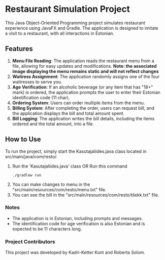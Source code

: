 # Restaurant Simulation Project
This Java Object-Oriented Programming project simulates restaurant experience using JavaFX and Gradle. The application is designed to imitate a visit to a restaurant, with all interactions in Estonian. 

## Features
1. **Menu File Reading**:  The application reads the restaurant menu from a file, allowing for easy updates and modifications. **Note: the associated image displaying the menu remains static and will not reflect changes**
2. **Waitress Assignment**: The application randomly assigns one of the four waitresses to serve you.
3. **Age Verification**: If an alcoholic beverage (or any item that has "18+" mark) is ordered, the application prompts the user to enter their Estonian identification code (11 char). 
4. **Ordering System**: Users can order multiple items from the menu.
5. **Billing System**: After completing the order, users can request bill, and the application displays the bill and total amount spent. 
6. **Bill Logging**: The application writes the bill details, including the items ordered and the total amount, into a file.

## How to Use
To run the project, simply start the Kasutajaliides.java class located in src/main/java/com/resto/.
1. Run the 'Kasutajaliides.java' class
   OR
   Run this command
   ```
   ./gradlew run
   ```
3. You can make changes to menu in the "src/main/resources/com/resto/menu.txt" file.
4. You can see the bill in the "src/main/resources/com/resto/tšekk.txt" file.

### Notes

- The application is in Estonian, including prompts and messages.
- The identification code for age verification is also Estonian and is expected to be 11 characters long.

### Project Contributors
This project was developed by Kadri-Ketter Kont and Roberta Solom.
